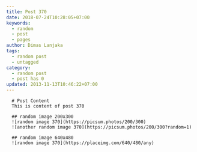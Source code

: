 ```yaml
---
title: Post 370
date: 2018-07-24T10:28:05+07:00
keywords:
  - random
  - post
  - pages
author: Dimas Lanjaka
tags:
  - random post
  - untagged
category:
  - random post
  - post has 0
updated: 2013-11-13T10:46:22+07:00
---
```


      # Post Content
      This is content of post 370

      ## random image 200x300
      ![random image 370](https://picsum.photos/200/300)
      ![another random image 370](https://picsum.photos/200/300?random=1)

      ## random image 640x480
      ![random image 370](https://placeimg.com/640/480/any)
      